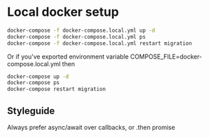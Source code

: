 # Local docker setup

```bash
docker-compose -f docker-compose.local.yml up -d
docker-compose -f docker-compose.local.yml ps
docker-compose -f docker-compose.local.yml restart migration
```

Or if you've exported environment variable COMPOSE_FILE=docker-compose.local.yml
then

```bash
docker-compose up -d
docker-compose ps
docker-compose restart migration
```

## Styleguide

Always prefer async/await over callbacks, or .then promise
